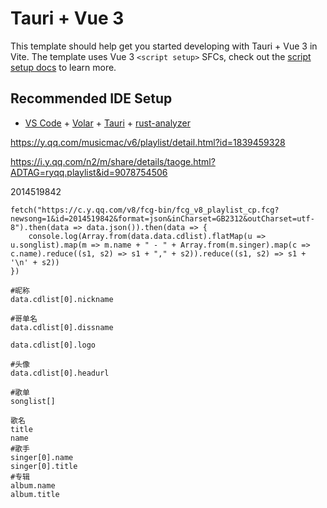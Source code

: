 # Tauri + Vue 3

This template should help get you started developing with Tauri + Vue 3 in Vite. The template uses Vue 3 `<script setup>` SFCs, check out the [script setup docs](https://v3.vuejs.org/api/sfc-script-setup.html#sfc-script-setup) to learn more.

## Recommended IDE Setup

- [VS Code](https://code.visualstudio.com/) + [Volar](https://marketplace.visualstudio.com/items?itemName=Vue.volar) + [Tauri](https://marketplace.visualstudio.com/items?itemName=tauri-apps.tauri-vscode) + [rust-analyzer](https://marketplace.visualstudio.com/items?itemName=rust-lang.rust-analyzer)


https://y.qq.com/musicmac/v6/playlist/detail.html?id=1839459328

https://i.y.qq.com/n2/m/share/details/taoge.html?ADTAG=ryqq.playlist&id=9078754506

2014519842


```
fetch("https://c.y.qq.com/v8/fcg-bin/fcg_v8_playlist_cp.fcg?newsong=1&id=2014519842&format=json&inCharset=GB2312&outCharset=utf-8").then(data => data.json()).then(data => {
    console.log(Array.from(data.data.cdlist).flatMap(u => u.songlist).map(m => m.name + " - " + Array.from(m.singer).map(c => c.name).reduce((s1, s2) => s1 + "," + s2)).reduce((s1, s2) => s1 + '\n' + s2))
})

#昵称
data.cdlist[0].nickname

#哥单名
data.cdlist[0].dissname

data.cdlist[0].logo

#头像
data.cdlist[0].headurl

#歌单
songlist[]

歌名
title
name
#歌手
singer[0].name
singer[0].title
#专辑
album.name
album.title
```